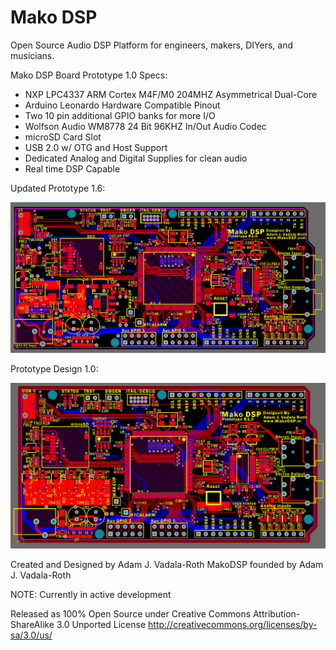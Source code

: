 Mako DSP
=======

Open Source Audio DSP Platform for engineers, makers, DIYers, and musicians. 

Mako DSP Board Prototype 1.0 Specs:
- NXP LPC4337 ARM Cortex M4F/M0 204MHZ Asymmetrical Dual-Core
- Arduino Leonardo Hardware Compatible Pinout
- Two 10 pin additional GPIO banks for more I/O
- Wolfson Audio WM8778 24 Bit 96KHZ In/Out Audio Codec
- microSD Card Slot
- USB 2.0 w/ OTG and Host Support
- Dedicated Analog and Digital Supplies for clean audio
- Real time DSP Capable

Updated Prototype 1.6:

![Prototype Design 1.6](/Hardware/PCB/MakoDSP_P1.6.png)


Prototype Design 1.0:

![Prototype Design 1.0](/Hardware/PCB/Mako%20DSP%20P1.png)



Created and Designed by Adam J. Vadala-Roth
MakoDSP founded by Adam J. Vadala-Roth

NOTE: Currently in active development

Released as 100% Open Source under
Creative Commons Attribution-ShareAlike 3.0 Unported License
http://creativecommons.org/licenses/by-sa/3.0/us/

